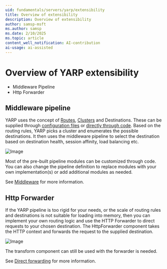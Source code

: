```yaml
---
uid: fundamentals/servers/yarp/extensibility
title: Overview of extensibility
description: Overview of extensibility
author: samsp-msft
ms.author: samsp
ms.date: 2/10/2025
ms.topic: article
content_well_notification: AI-contribution
ai-usage: ai-assisted
---
```


# Overview of YARP extensibility

* Middleware Pipeline
* Http Forwarder

## Middleware pipeline

YARP uses the concept of [Routes](config-files.md#routes), [Clusters](config-files.md#clusters) and Destinations. These can be supplied through [configuration files](config-files.md) or [directly through code](config-providers.md). Based on the routing rules, YARP picks a cluster and enumerates the possible destinations. It then uses the middleware pipeline to select the destination based on destination health, session affinity, load balancing etc. 

![Image](https://github.com/user-attachments/assets/ff17a04f-0c3c-46c7-8ec2-a1ed3dbc948c)

Most of the pre-built pipeline modules can be customized through code. You can also change the pipeline definition to replace modules with your own implementation(s) or add additional modules as needed.

See [Middleware](middleware.md) for more information.


## Http Forwarder
If the YARP pipeline is too rigid for your needs, or the scale of routing rules and destinations is not suitable for loading into memory, then you can implement your own routing logic and use the HTTP Forwarder to direct requests to your chosen destination. The HttpForwarder component takes the HTTP context and forwards the request to the supplied destination.

![Image](https://github.com/user-attachments/assets/1a060a7e-fa43-49a4-bfad-f95d7d35be63)

The transform component can still be used with the forwarder is needed.

See [Direct forwarding](xref:fundamentals/servers/yarp/direct-forwarding) for more information.